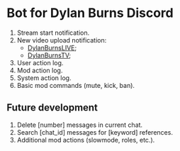 # Bot for Dylan Burns Discord

1. Stream start notification.
2. New video upload notification:
   - [DylanBurnsLIVE](https://www.youtube.com/@DylanBurnsLIVE);
   - [DylanBurnsTV](https://www.youtube.com/@DylanBurnsTV);
3. User action log.
4. Mod action log.
5. System action log.
6. Basic mod commands (mute, kick, ban).

## Future development

1. Delete [number] messages in current chat.
2. Search [chat_id] messages for [keyword] references.
3. Additional mod actions (slowmode, roles, etc.).
